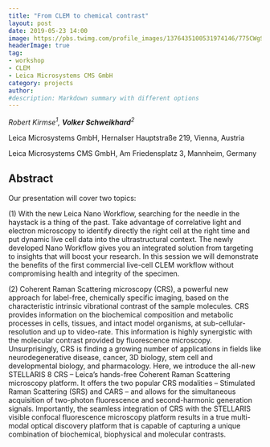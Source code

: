 ```yaml
---
title: "From CLEM to chemical contrast"
layout: post
date: 2019-05-23 14:00
image: https://pbs.twimg.com/profile_images/1376435100531974146/775CWgSW_400x400.jpg
headerImage: true
tag:
- workshop
- CLEM
- Leica Microsystems CMS GmbH
category: projects
author:
#description: Markdown summary with different options
---
```


_Robert Kirmse<sup>1</sup>, **Volker Schweikhard**<sup>2</sup>_

Leica Microsystems GmbH, Hernalser Hauptstraße 219, Vienna, Austria

Leica Microsystems CMS GmbH, Am Friedensplatz 3, Mannheim, Germany

## Abstract

Our presentation will cover two topics:

(1)  With the new Leica Nano Workflow, searching for the needle in the haystack is a thing of the past. Take advantage of correlative light and electron microscopy to identify directly the right cell at the right time and put dynamic live cell data into the ultrastructural context. The newly developed Nano Workflow gives you an integrated solution from targeting to insights that will boost your research. In this session we will demonstrate the benefits of the first commercial live-cell CLEM workflow without compromising health and integrity of the specimen.

(2) Coherent Raman Scattering microscopy (CRS), a powerful new approach for label-free, chemically specific imaging, based on the characteristic intrinsic vibrational contrast of the sample molecules. CRS provides information on the biochemical composition and metabolic processes in cells, tissues, and intact model organisms, at sub-cellular-resolution and up to video-rate. This information is highly synergistic with the molecular contrast provided by fluorescence microscopy. Unsurprisingly, CRS is finding a growing number of applications in fields like neurodegenerative disease, cancer, 3D biology, stem cell and developmental biology, and pharmacology. Here, we introduce the all-new STELLARIS 8 CRS – Leica’s hands-free Coherent Raman Scattering microscopy platform. It offers the two popular CRS modalities – Stimulated Raman Scattering (SRS) and CARS – and allows for the simultaneous acquisition of two-photon fluorescence and second-harmonic generation signals. Importantly, the seamless integration of CRS with the STELLARIS visible confocal fluorescence microscopy platform results in a true multi-modal optical discovery platform that is capable of capturing a unique combination of biochemical, biophysical and molecular contrasts.
